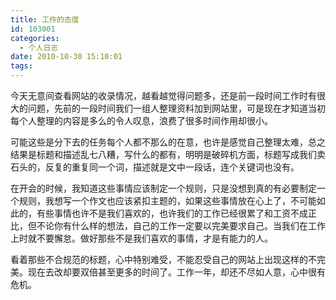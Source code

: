 ```yaml
---
title: 工作的态度
id: 103001
categories:
  - 个人日志
date: 2010-10-30 15:10:01
tags:
---
```


今天无意间查看网站的收录情况，越看越觉得问题多，还是前一段时间工作时有很大的问题，先前的一段时间我们一组人整理资料加到网站里，可是现在才知道当初每个人整理的内容是多么的令人叹息，浪费了很多时间作用却很小。

可能这些是分下去的任务每个人都不那么的在意，也许是感觉自己整理太难，总之结果是标题和描述乱七八糟，写什么的都有，明明是破碎机方面，标题写成我们卖石头的，反复的重复同一个词，描述就是文中一段话，连个关键词也没有。

在开会的时候，我知道这些事情应该制定一个规则，只是没想到真的有必要制定一个规则，我想写一个作文也应该紧扣主题的，如果这些事情放在心上了，不可能如此的，有些事情也许不是我们喜欢的，也许我们的工作已经很累了和工资不成正比，但不论你有什么样的想法，自己的工作一定要以完美要求自己。当我们在工作上时就不要懈怠。做好那些不是我们喜欢的事情，才是有能力的人。

看着那些不合规范的标题，心中特别难受，不能忍受自己的网站上出现这样的不完美。现在去改却要双倍甚至更多的时间了。工作一年，却还不尽如人意，心中很有危机。